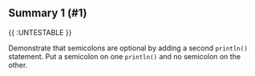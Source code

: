 ## Summary 1 (#1)

{{ :UNTESTABLE }}

Demonstrate that semicolons are optional by adding a second `println()`
statement. Put a semicolon on one `println()` and no semicolon on the other.